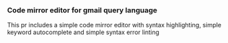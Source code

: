 ### Code mirror editor for gmail query language

This pr includes a simple code mirror editor with syntax highlighting, simple keyword autocomplete and simple syntax error linting
